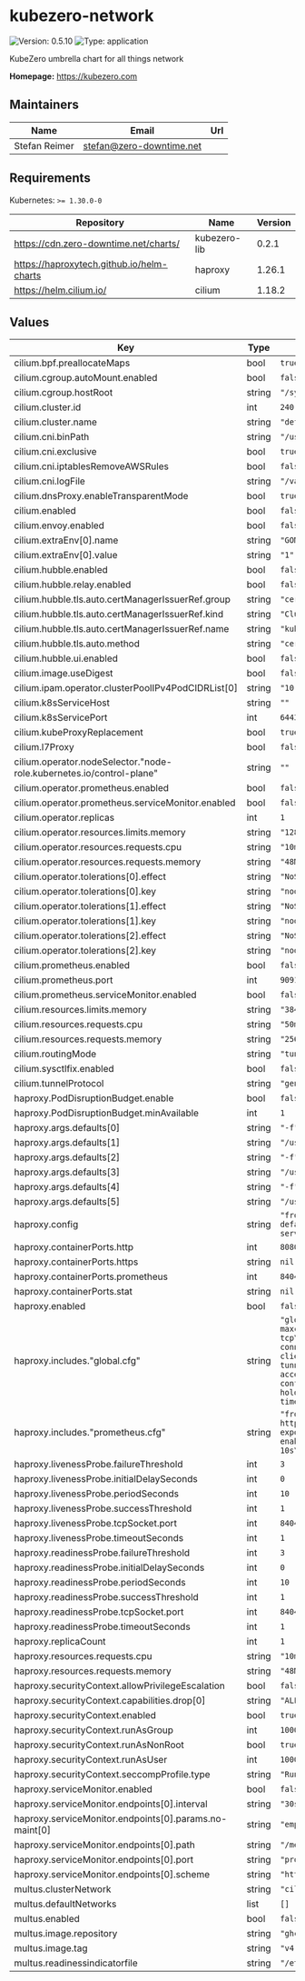 # kubezero-network

![Version: 0.5.10](https://img.shields.io/badge/Version-0.5.10-informational?style=flat-square) ![Type: application](https://img.shields.io/badge/Type-application-informational?style=flat-square)

KubeZero umbrella chart for all things network

**Homepage:** <https://kubezero.com>

## Maintainers

| Name | Email | Url |
| ---- | ------ | --- |
| Stefan Reimer | <stefan@zero-downtime.net> |  |

## Requirements

Kubernetes: `>= 1.30.0-0`

| Repository | Name | Version |
|------------|------|---------|
| https://cdn.zero-downtime.net/charts/ | kubezero-lib | 0.2.1 |
| https://haproxytech.github.io/helm-charts | haproxy | 1.26.1 |
| https://helm.cilium.io/ | cilium | 1.18.2 |

## Values

| Key | Type | Default | Description |
|-----|------|---------|-------------|
| cilium.bpf.preallocateMaps | bool | `true` |  |
| cilium.cgroup.autoMount.enabled | bool | `false` |  |
| cilium.cgroup.hostRoot | string | `"/sys/fs/cgroup"` |  |
| cilium.cluster.id | int | `240` |  |
| cilium.cluster.name | string | `"default"` |  |
| cilium.cni.binPath | string | `"/usr/libexec/cni"` |  |
| cilium.cni.exclusive | bool | `true` |  |
| cilium.cni.iptablesRemoveAWSRules | bool | `false` |  |
| cilium.cni.logFile | string | `"/var/log/cilium-cni.log"` |  |
| cilium.dnsProxy.enableTransparentMode | bool | `true` |  |
| cilium.enabled | bool | `false` |  |
| cilium.envoy.enabled | bool | `false` |  |
| cilium.extraEnv[0].name | string | `"GOMAXPROCS"` |  |
| cilium.extraEnv[0].value | string | `"1"` |  |
| cilium.hubble.enabled | bool | `false` |  |
| cilium.hubble.relay.enabled | bool | `false` |  |
| cilium.hubble.tls.auto.certManagerIssuerRef.group | string | `"cert-manager.io"` |  |
| cilium.hubble.tls.auto.certManagerIssuerRef.kind | string | `"ClusterIssuer"` |  |
| cilium.hubble.tls.auto.certManagerIssuerRef.name | string | `"kubezero-local-ca-issuer"` |  |
| cilium.hubble.tls.auto.method | string | `"cert-manager"` |  |
| cilium.hubble.ui.enabled | bool | `false` |  |
| cilium.image.useDigest | bool | `false` |  |
| cilium.ipam.operator.clusterPoolIPv4PodCIDRList[0] | string | `"10.240.0.0/16"` |  |
| cilium.k8sServiceHost | string | `""` |  |
| cilium.k8sServicePort | int | `6443` |  |
| cilium.kubeProxyReplacement | bool | `true` |  |
| cilium.l7Proxy | bool | `false` |  |
| cilium.operator.nodeSelector."node-role.kubernetes.io/control-plane" | string | `""` |  |
| cilium.operator.prometheus.enabled | bool | `false` |  |
| cilium.operator.prometheus.serviceMonitor.enabled | bool | `false` |  |
| cilium.operator.replicas | int | `1` |  |
| cilium.operator.resources.limits.memory | string | `"128Mi"` |  |
| cilium.operator.resources.requests.cpu | string | `"10m"` |  |
| cilium.operator.resources.requests.memory | string | `"48Mi"` |  |
| cilium.operator.tolerations[0].effect | string | `"NoSchedule"` |  |
| cilium.operator.tolerations[0].key | string | `"node-role.kubernetes.io/control-plane"` |  |
| cilium.operator.tolerations[1].effect | string | `"NoSchedule"` |  |
| cilium.operator.tolerations[1].key | string | `"node.cilium.io/agent-not-ready"` |  |
| cilium.operator.tolerations[2].effect | string | `"NoSchedule"` |  |
| cilium.operator.tolerations[2].key | string | `"node.kubernetes.io/not-ready"` |  |
| cilium.prometheus.enabled | bool | `false` |  |
| cilium.prometheus.port | int | `9091` |  |
| cilium.prometheus.serviceMonitor.enabled | bool | `false` |  |
| cilium.resources.limits.memory | string | `"384Mi"` |  |
| cilium.resources.requests.cpu | string | `"50m"` |  |
| cilium.resources.requests.memory | string | `"256Mi"` |  |
| cilium.routingMode | string | `"tunnel"` |  |
| cilium.sysctlfix.enabled | bool | `false` |  |
| cilium.tunnelProtocol | string | `"geneve"` |  |
| haproxy.PodDisruptionBudget.enable | bool | `false` |  |
| haproxy.PodDisruptionBudget.minAvailable | int | `1` |  |
| haproxy.args.defaults[0] | string | `"-f"` |  |
| haproxy.args.defaults[1] | string | `"/usr/local/etc/haproxy/includes/global.cfg"` |  |
| haproxy.args.defaults[2] | string | `"-f"` |  |
| haproxy.args.defaults[3] | string | `"/usr/local/etc/haproxy/includes/prometheus.cfg"` |  |
| haproxy.args.defaults[4] | string | `"-f"` |  |
| haproxy.args.defaults[5] | string | `"/usr/local/etc/haproxy/haproxy.cfg"` |  |
| haproxy.config | string | `"frontend fe_main\n  bind :8080\n  default_backend be_main\n\nbackend be_main\n  server web1 10.0.0.1:8080 check\n"` |  |
| haproxy.containerPorts.http | int | `8080` |  |
| haproxy.containerPorts.https | string | `nil` |  |
| haproxy.containerPorts.prometheus | int | `8404` |  |
| haproxy.containerPorts.stat | string | `nil` |  |
| haproxy.enabled | bool | `false` |  |
| haproxy.includes."global.cfg" | string | `"global\n  log stdout format raw local0\n  maxconn 2048\n\ndefaults\n  log global\n  mode tcp\n  option http-server-close\n  timeout connect 10s\n  timeout client 30s\n  timeout client-fin 30s\n  timeout server 30s\n  timeout tunnel  1h\n\nresolvers coredns\n  accepted_payload_size 4096\n  parse-resolv-conf\n  hold valid    10s\n  hold other    10s\n  hold refused  10s\n  hold nx       10s\n  hold timeout  10s\n"` |  |
| haproxy.includes."prometheus.cfg" | string | `"frontend prometheus\n  bind *:8404\n  mode http\n  http-request use-service prometheus-exporter if { path /metrics }\n  no log\n  stats enable\n  stats uri /stats\n  stats refresh 10s\n  stats auth admin:letmein\n"` |  |
| haproxy.livenessProbe.failureThreshold | int | `3` |  |
| haproxy.livenessProbe.initialDelaySeconds | int | `0` |  |
| haproxy.livenessProbe.periodSeconds | int | `10` |  |
| haproxy.livenessProbe.successThreshold | int | `1` |  |
| haproxy.livenessProbe.tcpSocket.port | int | `8404` |  |
| haproxy.livenessProbe.timeoutSeconds | int | `1` |  |
| haproxy.readinessProbe.failureThreshold | int | `3` |  |
| haproxy.readinessProbe.initialDelaySeconds | int | `0` |  |
| haproxy.readinessProbe.periodSeconds | int | `10` |  |
| haproxy.readinessProbe.successThreshold | int | `1` |  |
| haproxy.readinessProbe.tcpSocket.port | int | `8404` |  |
| haproxy.readinessProbe.timeoutSeconds | int | `1` |  |
| haproxy.replicaCount | int | `1` |  |
| haproxy.resources.requests.cpu | string | `"10m"` |  |
| haproxy.resources.requests.memory | string | `"48Mi"` |  |
| haproxy.securityContext.allowPrivilegeEscalation | bool | `false` |  |
| haproxy.securityContext.capabilities.drop[0] | string | `"ALL"` |  |
| haproxy.securityContext.enabled | bool | `true` |  |
| haproxy.securityContext.runAsGroup | int | `1000` |  |
| haproxy.securityContext.runAsNonRoot | bool | `true` |  |
| haproxy.securityContext.runAsUser | int | `1000` |  |
| haproxy.securityContext.seccompProfile.type | string | `"RuntimeDefault"` |  |
| haproxy.serviceMonitor.enabled | bool | `false` |  |
| haproxy.serviceMonitor.endpoints[0].interval | string | `"30s"` |  |
| haproxy.serviceMonitor.endpoints[0].params.no-maint[0] | string | `"empty"` |  |
| haproxy.serviceMonitor.endpoints[0].path | string | `"/metrics"` |  |
| haproxy.serviceMonitor.endpoints[0].port | string | `"prometheus"` |  |
| haproxy.serviceMonitor.endpoints[0].scheme | string | `"http"` |  |
| multus.clusterNetwork | string | `"cilium"` |  |
| multus.defaultNetworks | list | `[]` |  |
| multus.enabled | bool | `false` |  |
| multus.image.repository | string | `"ghcr.io/k8snetworkplumbingwg/multus-cni"` |  |
| multus.image.tag | string | `"v4.2.0"` |  |
| multus.readinessindicatorfile | string | `"/etc/cni/net.d/05-cilium.conflist"` |  |
